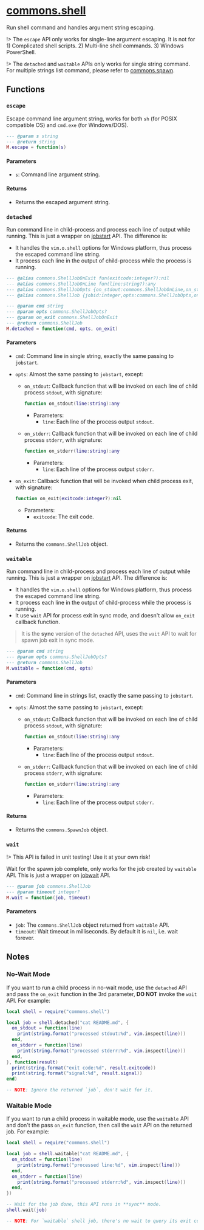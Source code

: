 # [commons.shell](https://github.com/linrongbin16/commons.nvim/blob/main/lua/commons/shell.lua)

Run shell command and handles argument string escaping.

!> The `escape` API only works for single-line argument escaping. It is not for 1) Complicated shell scripts. 2) Multi-line shell commands. 3) Windows PowerShell.

!> The `detached` and `waitable` APIs only works for single string command. For multiple strings list command, please refer to [commons.spawn](commons_spawn.md).

## Functions

### `escape`

Escape command line argument string, works for both `sh` (for POSIX compatible OS) and `cmd.exe` (for Windows/DOS).

```lua
--- @param s string
--- @return string
M.escape = function(s)
```

#### Parameters

- `s`: Command line argument string.

#### Returns

- Returns the escaped argument string.

### `detached`

Run command line in child-process and process each line of output while running. This is just a wrapper on [jobstart](<https://neovim.io/doc/user/builtin.html#jobstart()>) API. The difference is:

- It handles the `vim.o.shell` options for Windows platform, thus process the escaped command line string.
- It process each line in the output of child-process while the process is running.

```lua
--- @alias commons.ShellJobOnExit fun(exitcode:integer?):nil
--- @alias commons.ShellJobOnLine fun(line:string?):any
--- @alias commons.ShellJobOpts {on_stdout:commons.ShellJobOnLine,on_stderr:commons.ShellJobOnLine?,[string]:any}
--- @alias commons.ShellJob {jobid:integer,opts:commons.ShellJobOpts,on_exit:commons.ShellJobOnExit?}

--- @param cmd string
--- @param opts commons.ShellJobOpts?
--- @param on_exit commons.ShellJobOnExit
--- @return commons.ShellJob
M.detached = function(cmd, opts, on_exit)
```

#### Parameters

- `cmd`: Command line in single string, exactly the same passing to `jobstart`.
- `opts`: Almost the same passing to `jobstart`, except:

  - `on_stdout`: Callback function that will be invoked on each line of child process `stdout`, with signature:

    ```lua
    function on_stdout(line:string):any
    ```

    - Parameters:
      - `line`: Each line of the process output `stdout`.

  - `on_stderr`: Callback function that will be invoked on each line of child process `stderr`, with signature:

    ```lua
    function on_stderr(line:string):any
    ```

    - Parameters:
      - `line`: Each line of the process output `stderr`.

- `on_exit`: Callback function that will be invoked when child process exit, with signature:

  ```lua
  function on_exit(exitcode:integer?):nil
  ```

  - Parameters:
    - `exitcode`: The exit code.

#### Returns

- Returns the `commons.ShellJob` object.

### `waitable`

Run command line in child-process and process each line of output while running. This is just a wrapper on [jobstart](<https://neovim.io/doc/user/builtin.html#jobstart()>) API. The difference is:

- It handles the `vim.o.shell` options for Windows platform, thus process the escaped command line string.
- It process each line in the output of child-process while the process is running.
- It use `wait` API for process exit in sync mode, and doesn't allow `on_exit` callback function.

> It is the **sync** version of the `detached` API, uses the `wait` API to wait for spawn job exit in sync mode.

```lua
--- @param cmd string
--- @param opts commons.ShellJobOpts?
--- @return commons.ShellJob
M.waitable = function(cmd, opts)
```

#### Parameters

- `cmd`: Command line in strings list, exactly the same passing to `jobstart`.
- `opts`: Almost the same passing to `jobstart`, except:

  - `on_stdout`: Callback function that will be invoked on each line of child process `stdout`, with signature:

    ```lua
    function on_stdout(line:string):any
    ```

    - Parameters:
      - `line`: Each line of the process output `stdout`.

  - `on_stderr`: Callback function that will be invoked on each line of child process `stderr`, with signature:

    ```lua
    function on_stderr(line:string):any
    ```

    - Parameters:
      - `line`: Each line of the process output `stderr`.

#### Returns

- Returns the `commons.SpawnJob` object.

### `wait`

!> This API is failed in unit testing! Use it at your own risk!

Wait for the spawn job complete, only works for the job created by `waitable` API. This is just a wrapper on [jobwait](<https://neovim.io/doc/user/builtin.html#jobwait()>) API.

```lua
--- @param job commons.ShellJob
--- @param timeout integer?
M.wait = function(job, timeout)
```

#### Parameters

- `job`: The `commons.ShellJob` object returned from `waitable` API.
- `timeout`: Wait timeout in milliseconds. By default it is `nil`, i.e. wait forever.

## Notes

### No-Wait Mode

If you want to run a child process in no-wait mode, use the `detached` API and pass the `on_exit` function in the 3rd parameter, **DO NOT** invoke the `wait` API. For example:

```lua
local shell = require("commons.shell")

local job = shell.detached("cat README.md", {
  on_stdout = function(line)
    print(string.format("processed stdout:%d", vim.inspect(line)))
  end,
  on_stderr = function(line)
    print(string.format("processed stderr:%d", vim.inspect(line)))
  end,
}, function(result)
  print(string.format("exit code:%d", result.exitcode))
  print(string.format("signal:%d", result.signal))
end)

-- NOTE: Ignore the returned `job`, don't wait for it.
```

### Waitable Mode

If you want to run a child process in waitable mode, use the `waitable` API and don't the pass `on_exit` function, then call the `wait` API on the returned job. For example:

```lua
local shell = require("commons.shell")

local job = shell.waitable("cat README.md", {
  on_stdout = function(line)
    print(string.format("processed line:%d", vim.inspect(line)))
  end,
  on_stderr = function(line)
    print(string.format("processed stderr:%d", vim.inspect(line)))
  end,
})

-- Wait for the job done, this API runs in **sync** mode.
shell.wait(job)

-- NOTE: For `waitable` shell job, there's no wait to query its exit code. This is a trade-off between API design and system limitation.
```
